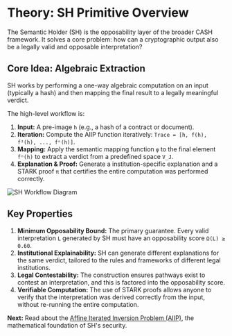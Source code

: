 # Theory: SH Primitive Overview

The Semantic Holder (SH) is the opposability layer of the broader CASH framework. It solves a core problem: how can a cryptographic output also be a legally valid and opposable interpretation?

## Core Idea: Algebraic Extraction

SH works by performing a one-way algebraic computation on an input (typically a hash) and then mapping the final result to a legally meaningful verdict.

The high-level workflow is:
1.  **Input:** A pre-image `h` (e.g., a hash of a contract or document).
2.  **Iteration:** Compute the AIIP function iteratively: `Trace = [h, f(h), f²(h), ..., fⁿ(h)]`.
3.  **Mapping:** Apply the semantic mapping function `φ` to the final element `fⁿ(h)` to extract a verdict from a predefined space `V_J`.
4.  **Explanation & Proof:** Generate a institution-specific explanation and a STARK proof `π` that certifies the entire computation was performed correctly.

![SH Workflow Diagram](/assets/sh-workflow-diagram.png)

## Key Properties

1.  **Minimum Opposability Bound:** The primary guarantee. Every valid interpretation `L` generated by SH must have an opposability score `Ω(L) ≥ 0.60`.
2.  **Institutional Explainability:** SH can generate different explanations for the same verdict, tailored to the rules and frameworks of different legal institutions.
3.  **Legal Contestability:** The construction ensures pathways exist to contest an interpretation, and this is factored into the opposability score.
4.  **Verifiable Computation:** The use of STARK proofs allows anyone to verify that the interpretation was derived correctly from the input, without re-running the entire computation.

**Next:** Read about the [Affine Iterated Inversion Problem (AIIP)](/theory/aiip_problem.md), the mathematical foundation of SH's security.